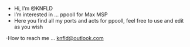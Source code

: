 -  Hi, I’m @KNFLD
-  I’m interested in ... ppooll for Max MSP
-  Here you find all my ports and acts for ppooll, feel free to use and edit as you wish 

-How to reach me ... knfld@outlook.com

<!---
KNFLD/KNFLD is a ✨ special ✨ repository because its `README.md` (this file) appears on your GitHub profile.
You can click the Preview link to take a look at your changes.
--->
